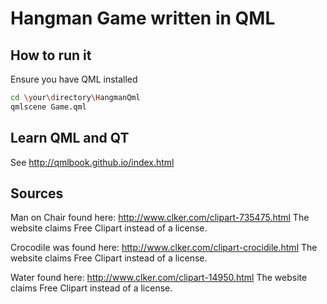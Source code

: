 # Hangman Game written in QML

## How to run it

Ensure you have QML installed

```bash
cd \your\directory\HangmanQml
qmlscene Game.qml
```

## Learn QML and QT

See <http://qmlbook.github.io/index.html>

## Sources

Man on Chair found here: <http://www.clker.com/clipart-735475.html> The website claims Free Clipart instead of a license.

Crocodile was found here: <http://www.clker.com/clipart-crocidile.html>  The website claims Free Clipart instead of a license.

Water found here: <http://www.clker.com/clipart-14950.html> The website claims Free Clipart instead of a license.
